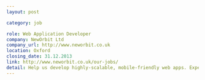 ```yaml
---
layout: post

category: job

role: Web Application Developer
company: NewOrbit Ltd
company_url: http://www.neworbit.co.uk
location: Oxford
closing_date: 31.12.2013
link: http://www.neworbit.co.uk/our-jobs/
detail: Help us develop highly-scalable, mobile-friendly web apps. Experience of ASP.Net MVC, C++, Microsoft Azure, Knockoutjs, Angularjs and Zurb is advantageous. But, skills can be taught. What is non-negotiable is a passion for technology and for building great user experiences.
---
```

